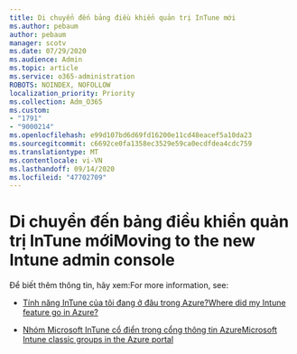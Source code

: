 ```yaml
---
title: Di chuyển đến bảng điều khiển quản trị InTune mới
ms.author: pebaum
author: pebaum
manager: scotv
ms.date: 07/29/2020
ms.audience: Admin
ms.topic: article
ms.service: o365-administration
ROBOTS: NOINDEX, NOFOLLOW
localization_priority: Priority
ms.collection: Adm_O365
ms.custom:
- "1791"
- "9000214"
ms.openlocfilehash: e99d107bd6d69fd16200e11cd48eacef5a10da23
ms.sourcegitcommit: c6692ce0fa1358ec3529e59ca0ecdfdea4cdc759
ms.translationtype: MT
ms.contentlocale: vi-VN
ms.lasthandoff: 09/14/2020
ms.locfileid: "47702709"
---
```

# <a name="moving-to-the-new-intune-admin-console"></a><span data-ttu-id="a16e3-102">Di chuyển đến bảng điều khiển quản trị InTune mới</span><span class="sxs-lookup"><span data-stu-id="a16e3-102">Moving to the new Intune admin console</span></span>

<span data-ttu-id="a16e3-103">Để biết thêm thông tin, hãy xem:</span><span class="sxs-lookup"><span data-stu-id="a16e3-103">For more information, see:</span></span>

- [<span data-ttu-id="a16e3-104">Tính năng InTune của tôi đang ở đâu trong Azure?</span><span class="sxs-lookup"><span data-stu-id="a16e3-104">Where did my Intune feature go in Azure?</span></span>](https://docs.microsoft.com/intune/ui-changes)

- [<span data-ttu-id="a16e3-105">Nhóm Microsoft InTune cổ điển trong cổng thông tin Azure</span><span class="sxs-lookup"><span data-stu-id="a16e3-105">Microsoft Intune classic groups in the Azure portal</span></span>](https://docs.microsoft.com/intune/groups-get-started)